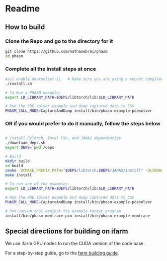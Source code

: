 
# Readme


## How to build


### Clone the Repo and go to the directory for it
```bash
git clone https://github.com/nathanwbrei/phasm
cd phasm
```

### Complete all the install steps at once
```bash
#scl enable devtoolset-11   # Make sure you are using a recent compiler
./install.sh

# To Run a PHASM example: 
export LD_LIBRARY_PATH=$DEPS/libtorch/lib:$LD_LIBRARY_PATH

# Run the PDE solver example and dump captured data to CSV
PHASM_CALL_MODE=CaptureAndDump install/bin/phasm-example-pdesolver
```

### OR if you would prefer to do it manually, follow the steps below

```bash

# Install PyTorch, Intel Pin, and JANA2 dependencies
./download_deps.sh
export DEPS=`pwd`/deps

# Build 
mkdir build
cd build
cmake -DCMAKE_PREFIX_PATH="$DEPS/libtorch;$DEPS/JANA2/install" -DLIBDWARF_DIR="$DEPS/libdwarf-0.3.4/installdir" -DPIN_ROOT="$DEPS/pin" ..
make install

# To run one of the examples:
export LD_LIBRARY_PATH=$DEPS/libtorch/lib:$LD_LIBRARY_PATH

# Run the PDE solver example and dump captured data to CSV
PHASM_CALL_MODE=CaptureAndDump install/bin/phasm-example-pdesolver

# Run vacuum tool against the example target program
install/bin/phasm-memtrace-pin install/bin/phasm-example-memtrace
```

## Special directions for building on ifarm

We use ifarm GPU nodes to run the CUDA version of the code base. 

For a step-by-step guide, go to the [farm building guide](./docs/farm_guide.md).

